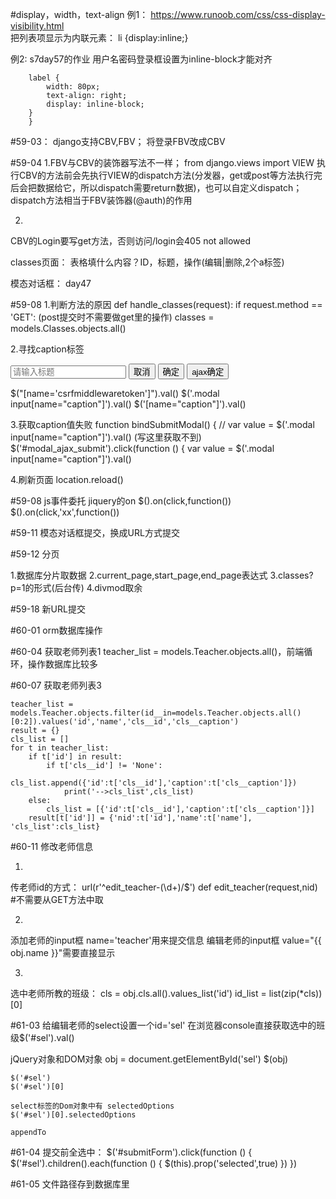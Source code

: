#display，width，text-align
例1：
https://www.runoob.com/css/css-display-visibility.html  
把列表项显示为内联元素：
li {display:inline;}

例2:
s7day57的作业
用户名密码登录框设置为inline-block才能对齐

        label {
            width: 80px;
            text-align: right;
            display: inline-block;
        }
        }

#59-03：
django支持CBV,FBV；
将登录FBV改成CBV

#59-04
1.FBV与CBV的装饰器写法不一样；
from django.views import VIEW
执行CBV的方法前会先执行VIEW的dispatch方法(分发器，get或post等方法执行完后会把数据给它，所以dispatch需要return数据)，也可以自定义dispatch；
dispatch方法相当于FBV装饰器(@auth)的作用

2.
CBV的Login要写get方法，否则访问/login会405 not allowed





classes页面：
表格填什么内容？ID，标题，操作(编辑|删除,2个a标签)

模态对话框：
day47

#59-08
1.判断方法的原因
def handle_classes(request):
    if request.method == 'GET': (post提交时不需要做get里的操作)
		classes = models.Classes.objects.all()
		
2.寻找caption标签
    <div class="modal hide">
        <form method="post" action="/classes/">
            <input name="caption" type="text" placeholder="请输入标题">
            <input id="id_modal_cancel" type="button" value="取消">
            <input type="submit" value="确定">
            <input id="modal_ajax_submit" type="button" value="ajax确定">
        </form>
    </div>
	
$("[name='csrfmiddlewaretoken']").val()
$('.modal input[name="caption"]').val()
$('[name="caption"]').val()

3.获取caption值失败
function bindSubmitModal() {
	// var value = $('.modal input[name="caption"]').val() (写这里获取不到)
	$('#modal_ajax_submit').click(function () {
		var value = $('.modal input[name="caption"]').val()
		
4.刷新页面
location.reload()

#59-08
js事件委托
jiquery的on
$().on(click,function())
$().on(click,'xx',function())

#59-11
模态对话框提交，换成URL方式提交

#59-12
分页

1.数据库分片取数据
2.current_page,start_page,end_page表达式
3.classes?p=1的形式(后台传)
4.divmod取余

#59-18 新URL提交

#60-01 orm数据库操作

#60-04
获取老师列表1
teacher_list = models.Teacher.objects.all()，前端循环，操作数据库比较多

#60-07
获取老师列表3

    teacher_list = models.Teacher.objects.filter(id__in=models.Teacher.objects.all()[0:2]).values('id','name','cls__id','cls__caption')
    result = {}
    cls_list = []
    for t in teacher_list:
        if t['id'] in result:
            if t['cls__id'] != 'None':
                cls_list.append({'id':t['cls__id'],'caption':t['cls__caption']})
                print('-->cls_list',cls_list)
        else:
            cls_list = [{'id':t['cls__id'],'caption':t['cls__caption']}]
        result[t['id']] = {'nid':t['id'],'name':t['name'], 'cls_list':cls_list}
		
#60-11
修改老师信息

1.
传老师id的方式：
url(r'^edit_teacher-(\d+)/$')
def edit_teacher(request,nid) #不需要从GET方法中取

2.
添加老师的input框 name='teacher'用来提交信息
编辑老师的input框 value="{{ obj.name }}"需要直接显示

3.
选中老师所教的班级：
    cls = obj.cls.all().values_list('id')
    id_list = list(zip(*cls))[0]
	
#61-03
给编辑老师的select设置一个id='sel'
在浏览器console直接获取选中的班级$('#sel').val()
    
jQuery对象和DOM对象
	obj = document.getElementById('sel')
	$(obj)
	
	$('#sel')
	$('#sel')[0]
	
	select标签的Dom对象中有 selectedOptions
	$('#sel')[0].selectedOptions
	
	appendTo
	
#61-04
提交前全选中：
	$('#submitForm').click(function () {
		$('#sel').children().each(function () {
			$(this).prop('selected',true)
		})
	})
	
#61-05
文件路径存到数据库里